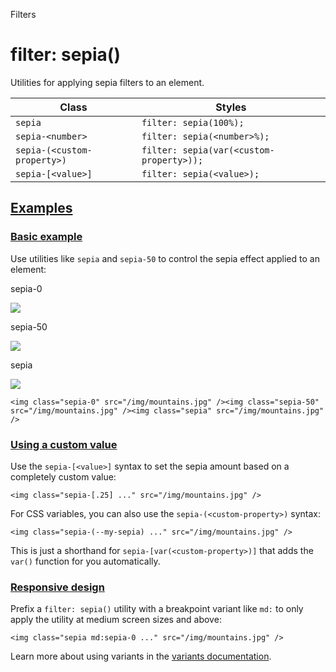 <!--$-->

<!--/$-->

Filters

# filter: sepia()

Utilities for applying sepia filters to an element.

| Class                       | Styles                                   |
| --------------------------- | ---------------------------------------- |
| `sepia`                     | `filter: sepia(100%);`                   |
| `sepia-<number>`            | `filter: sepia(<number>%);`              |
| `sepia-(<custom-property>)` | `filter: sepia(var(<custom-property>));` |
| `sepia-[<value>]`           | `filter: sepia(<value>);`                |

## [Examples](#examples)

### [Basic example](#basic-example)

Use utilities like `sepia` and `sepia-50` to control the sepia effect applied to an element:

sepia-0

![](https://images.unsplash.com/photo-1554629947-334ff61d85dc?ixid=MnwxMjA3fDB8MHxwaG90by1wYWdlfHx8fGVufDB8fHx8\&ixlib=rb-1.2.1\&auto=format\&fit=crop\&w=1000\&h=1000\&q=90)

sepia-50

![](https://images.unsplash.com/photo-1554629947-334ff61d85dc?ixid=MnwxMjA3fDB8MHxwaG90by1wYWdlfHx8fGVufDB8fHx8\&ixlib=rb-1.2.1\&auto=format\&fit=crop\&w=1000\&h=1000\&q=90)

sepia

![](https://images.unsplash.com/photo-1554629947-334ff61d85dc?ixid=MnwxMjA3fDB8MHxwaG90by1wYWdlfHx8fGVufDB8fHx8\&ixlib=rb-1.2.1\&auto=format\&fit=crop\&w=1000\&h=1000\&q=90)

```
<img class="sepia-0" src="/img/mountains.jpg" /><img class="sepia-50" src="/img/mountains.jpg" /><img class="sepia" src="/img/mountains.jpg" />
```

### [Using a custom value](#using-a-custom-value)

Use the<!-- --> `sepia-[<value>]` <!-- -->syntax<!-- --> <!-- -->to set the <!-- -->sepia amount<!-- --> based on a completely custom value:

```
<img class="sepia-[.25] ..." src="/img/mountains.jpg" />
```

For CSS variables, you can also use the<!-- --> `sepia-(<custom-property>)` <!-- -->syntax:

```
<img class="sepia-(--my-sepia) ..." src="/img/mountains.jpg" />
```

This is just a shorthand for<!-- --> `sepia-[var(<custom-property>)]` <!-- -->that adds the `var()` function for you automatically.

### [Responsive design](#responsive-design)

Prefix <!-- -->a<!-- --> `filter: sepia()` utility<!-- --> <!-- -->with a breakpoint variant like `md:` to only apply the utility at <!-- -->medium<!-- --> <!-- -->screen sizes and above:

```
<img class="sepia md:sepia-0 ..." src="/img/mountains.jpg" />
```

Learn more about using variants in the [variants documentation](/docs/hover-focus-and-other-states).

<!--$-->

<!--/$-->

